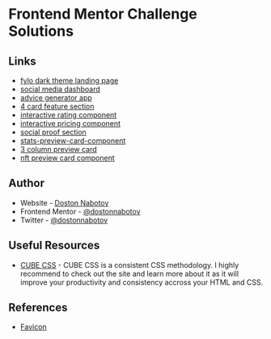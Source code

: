 # Frontend Mentor Challenge Solutions

## Links

- [fylo dark theme landing page](https://dostonnabotov.github.io/frontendmentor/fylo-dark-theme-landing-page/)
- [social media dashboard](https://dostonnabotov.github.io/frontendmentor/social-media-dashboard/)
- [advice generator app](https://dostonnabotov.github.io/frontendmentor/advice-generator/)
- [4 card feature section](https://dostonnabotov.github.io/frontendmentor/4-card-feature-section/)
- [interactive rating component](https://dostonnabotov.github.io/frontendmentor/interactive-rating-component/)
- [interactive pricing component](https://dostonnabotov.github.io/frontendmentor/interactive-pricing-component/)
- [social proof section](https://dostonnabotov.github.io/frontendmentor/social-proof-section/)
- [stats-preview-card-component](https://dostonnabotov.github.io/frontendmentor/stats-preview-card-component/)
- [3 column preview card](https://dostonnabotov.github.io/frontendmentor/3-column-preview-card/)
- [nft preview card component](https://dostonnabotov.github.io/frontendmentor/nft-preview-card-component/)

## Author

- Website - [Doston Nabotov](https://www.dostonnabotov.netlify.com)
- Frontend Mentor - [@dostonnabotov](https://www.frontendmentor.io/profile/dostonnabotov)
- Twitter - [@dostonnabotov](https://www.twitter.com/doston_nabotov)

## Useful Resources

- [CUBE CSS](https://cube.fyi/) - CUBE CSS is a consistent CSS methodology. I highly recommend to check out the site and learn more about it as it will improve your productivity and consistency accross your HTML and CSS.

## References

- [Favicon](https://favicon.io/)
